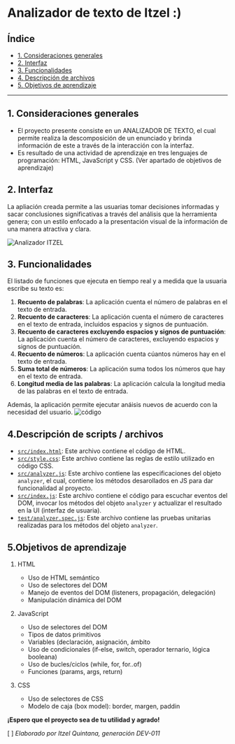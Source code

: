 # Analizador de texto de Itzel :)

## Índice

* [1. Consideraciones generales](#1-consideraciones-generales)
* [2. Interfaz](#2-interfaz)
* [3. Funcionalidades](#3-funcionalidades)
* [4. Descripción de archivos](#4-descripción-de-scripts-/archivos)
* [5. Objetivos de aprendizaje](#5-objetivos-de-aprendizaje)
***

## 1. Consideraciones generales

* El proyecto presente consiste en un ANALIZADOR DE TEXTO, el cual permite realiza la descomposición de un enunciado y brinda información de este a través de la interacción con la interfaz.
* Es resultado de una actividad de aprendizaje en tres lenguajes de programación: HTML, JavaScript y CSS. (Ver apartado de objetivos de aprendizaje)

## 2. Interfaz

La apliación creada permite a las usuarias tomar decisiones informadas y sacar conclusiones significativas a través del análisis que la herramienta genera; con un estilo enfocado a la presentación visual de la información de una manera atractiva y clara. 

![Analizador ITZEL](https://github.com/ItzelQuintana/text-analyzerIQ/assets/142268037/964bec5c-3e2b-4951-bc47-4539eda14adf)

## 3. Funcionalidades

El listado de funciones que ejecuta en tiempo real y a medida que la usuaria escribe su texto es:

1) **Recuento de palabras**: La aplicación cuenta el número de palabras en el texto de entrada.
2) **Recuento de caracteres**: La aplicación cuenta el número de caracteres en el texto de entrada, incluidos espacios y signos de
    puntuación.
3) **Recuento de caracteres excluyendo espacios y signos de puntuación**: La aplicación cuenta el número de caracteres, excluyendo espacios y signos de puntuación.
4) **Recuento de números**: La aplicación cuenta cúantos números hay en el texto de entrada.
5) **Suma total de números**: La aplicación suma todos los números que hay en el texto de entrada.
6) **Longitud media de las palabras**: La aplicación calcula la longitud media de las palabras en el texto de entrada.

Además, la aplicación permite ejecutar anáisis nuevos de acuerdo con la necesidad del usuario. 
![código](https://github.com/ItzelQuintana/text-analyzerIQ/assets/142268037/2288ae95-5176-45cf-a6fd-e025a64535f7)


## 4.Descripción de scripts / archivos

* [`src/index.html`](./src/index.html): Este archivo contiene el código de HTML.
* [`src/style.css`](./src/style.css): Este archivo contiene las reglas de
  estilo utilizado en código CSS.
* [`src/analyzer.js`](./src/analyzer.js): Este archivo contiene las especificaciones del objeto
  `analyzer`, el cual, contiene los métodos desarollados en JS para dar funcionalidad al proyecto.
* [`src/index.js`](./src/index.js): Este archivo contiene el código para escuchar eventos del DOM, invocar
  los métodos del objeto `analyzer` y actualizar el resultado en la UI (interfaz de usuaria).
* [`test/analyzer.spec.js`](./test/analyzer.spec.js): Este archivo contiene las pruebas unitarias realizadas para los métodos del objeto `analyzer`.


## 5.Objetivos de aprendizaje

1) HTML
   - Uso de HTML semántico
   - Uso de selectores del DOM
   - Manejo de eventos del DOM (listeners, propagación, delegación)
   - Manipulación dinámica del DOM

2) JavaScript
   - Uso de selectores del DOM
   - Tipos de datos primitivos
   - Variables (declaración, asignación, ámbito
   - Uso de condicionales (if-else, switch, operador ternario, lógica booleana)
   - Uso de bucles/ciclos (while, for, for..of)
   - Funciones (params, args, return)

3) CSS
   - Uso de selectores de CSS
   - Modelo de caja (box model): border, margen, paddin



**¡Espero que el proyecto sea de tu utilidad y agrado!**

[ ] *Elaborado por Itzel Quintana, generación DEV-011*
